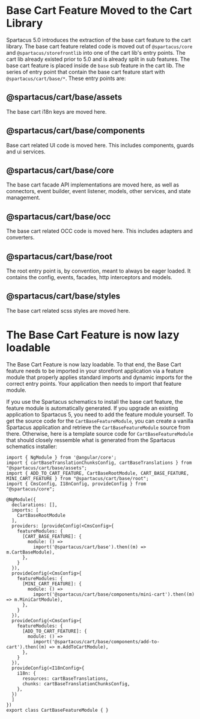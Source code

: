 # Base Cart Feature Moved to the Cart Library

Spartacus 5.0 introduces the extraction of the base cart feature to the cart library.  The base cart feature related code is moved out of `@spartacus/core` and `@spartacus/storefrontlib` into one of the cart lib's entry points.  The cart lib already existed prior to 5.0 and is already split in sub features.  The base cart feature is placed inside de `base` sub feature in the cart lib.  The series of entry point that contain the base cart feature start with `@spartacus/cart/base/*`.  These entry points are:

## @spartacus/cart/base/assets 
The base cart  i18n keys are moved here.

## @spartacus/cart/base/components
Base cart related UI code is moved here. This includes components, guards and ui services.

## @spartacus/cart/base/core
The base cart facade API implementations are moved here, as well as connectors, event builder, event listener, models, other services, and state management.

## @spartacus/cart/base/occ
The base cart related OCC code is moved here. This includes adapters and converters.

## @spartacus/cart/base/root
The root entry point is, by convention, meant to always be eager loaded.  It contains the config, events, facades, http interceptors and models.

## @spartacus/cart/base/styles
The base cart related scss styles are moved here.


# The Base Cart Feature is now lazy loadable

The Base Cart Feature is now lazy loadable.  To that end, the Base Cart feature needs to be imported in your storefront application via a feature module that properly applies standard imports and dynamic imports for the correct entry points.  Your application then needs to import that feature module.

If you use the Spartacus schematics to install the base cart feature, the feature module is automatically generated.  If you upgrade an existing application to Spartacus 5, you need to add the feature module yourself.  To get the source code for the `CartBaseFeatureModule`, you can create a vanilla Spartacus application and retrieve the `CartBaseFeatureModule` source from there.  Otherwise, here is a template source code for `CartBaseFeatureModule` that should closely ressemble what is generated from the Spartacus schematics installer: 


```
import { NgModule } from '@angular/core';
import { cartBaseTranslationChunksConfig, cartBaseTranslations } from "@spartacus/cart/base/assets";
import { ADD_TO_CART_FEATURE, CartBaseRootModule, CART_BASE_FEATURE, MINI_CART_FEATURE } from "@spartacus/cart/base/root";
import { CmsConfig, I18nConfig, provideConfig } from "@spartacus/core";

@NgModule({
  declarations: [],
  imports: [
    CartBaseRootModule
  ],
  providers: [provideConfig(<CmsConfig>{
    featureModules: {
      [CART_BASE_FEATURE]: {
        module: () =>
          import('@spartacus/cart/base').then((m) => m.CartBaseModule),
      },
    }
  }),
  provideConfig(<CmsConfig>{
    featureModules: {
      [MINI_CART_FEATURE]: {
        module: () =>
          import('@spartacus/cart/base/components/mini-cart').then((m) => m.MiniCartModule),
      },
    }
  }),
  provideConfig(<CmsConfig>{
    featureModules: {
      [ADD_TO_CART_FEATURE]: {
        module: () =>
          import('@spartacus/cart/base/components/add-to-cart').then((m) => m.AddToCartModule),
      },
    }
  }),
  provideConfig(<I18nConfig>{
    i18n: {
      resources: cartBaseTranslations,
      chunks: cartBaseTranslationChunksConfig,
    },
  })
  ]
})
export class CartBaseFeatureModule { }

```
